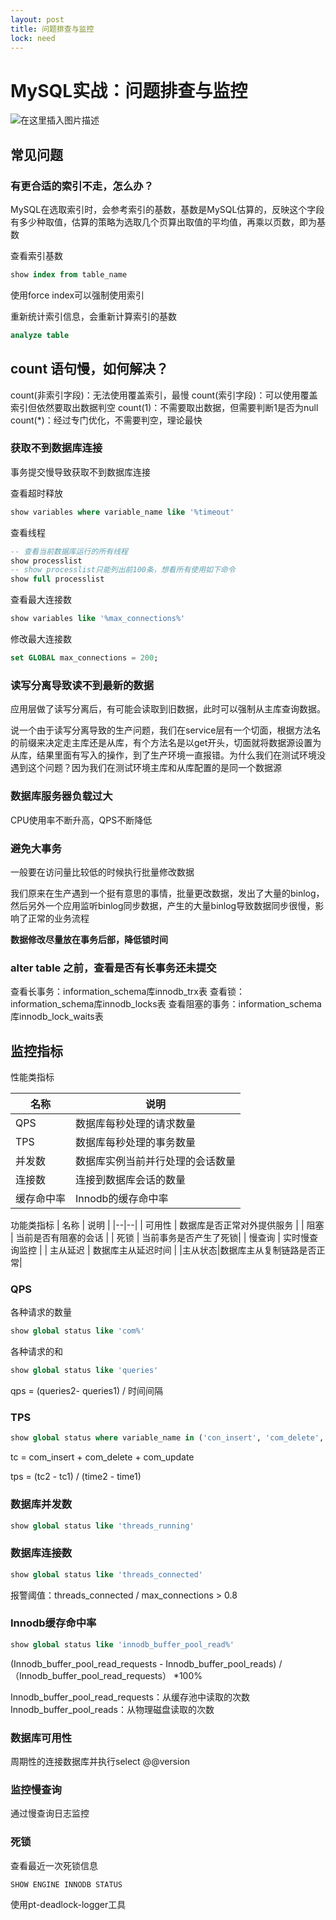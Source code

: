 ```yaml
---
layout: post
title: 问题排查与监控
lock: need
---
```

# MySQL实战：问题排查与监控

![在这里插入图片描述](https://img-blog.csdnimg.cn/direct/98e8732445464ef1b0aab2e411ee2b49.png)
## 常见问题
### 有更合适的索引不走，怎么办？
MySQL在选取索引时，会参考索引的基数，基数是MySQL估算的，反映这个字段有多少种取值，估算的策略为选取几个页算出取值的平均值，再乘以页数，即为基数

查看索引基数
```sql
show index from table_name
```
使用force index可以强制使用索引

重新统计索引信息，会重新计算索引的基数
```sql
analyze table
```
## count 语句慢，如何解决？
count(非索引字段)：无法使用覆盖索引，最慢
count(索引字段)：可以使用覆盖索引但依然要取出数据判空
count(1)：不需要取出数据，但需要判断1是否为null
count(*)：经过专门优化，不需要判空，理论最快

### 获取不到数据库连接

事务提交慢导致获取不到数据库连接

查看超时释放
```sql
show variables where variable_name like '%timeout'
```
查看线程

```sql
-- 查看当前数据库运行的所有线程
show processlist
-- show processlist只能列出前100条，想看所有使用如下命令
show full processlist
```
查看最大连接数

```sql
show variables like '%max_connections%'
```

修改最大连接数

```sql
set GLOBAL max_connections = 200;
```
### 读写分离导致读不到最新的数据
应用层做了读写分离后，有可能会读取到旧数据，此时可以强制从主库查询数据。

说一个由于读写分离导致的生产问题，我们在service层有一个切面，根据方法名的前缀来决定走主库还是从库，有个方法名是以get开头，切面就将数据源设置为从库，结果里面有写入的操作，到了生产环境一直报错。为什么我们在测试环境没遇到这个问题？因为我们在测试环境主库和从库配置的是同一个数据源
### 数据库服务器负载过大
CPU使用率不断升高，QPS不断降低
### 避免大事务
一般要在访问量比较低的时候执行批量修改数据

我们原来在生产遇到一个挺有意思的事情，批量更改数据，发出了大量的binlog，然后另外一个应用监听binlog同步数据，产生的大量binlog导致数据同步很慢，影响了正常的业务流程

**数据修改尽量放在事务后部，降低锁时间**

### alter table 之前，查看是否有长事务还未提交

查看长事务：information_schema库innodb_trx表
查看锁：information_schema库innodb_locks表
查看阻塞的事务：information_schema库innodb_lock_waits表
## 监控指标
性能类指标

| 名称 | 说明 |
|--|--|
| QPS | 数据库每秒处理的请求数量 |
| TPS | 数据库每秒处理的事务数量 |
| 并发数 | 数据库实例当前并行处理的会话数量 |
| 连接数 | 连接到数据库会话的数量 |
| 缓存命中率 | Innodb的缓存命中率 |

功能类指标
| 名称 | 说明 |
|--|--|
| 可用性 | 数据库是否正常对外提供服务 |
| 阻塞 | 当前是否有阻塞的会话 |
| 死锁 |  当前事务是否产生了死锁|
| 慢查询 | 实时慢查询监控 |
| 主从延迟 | 数据库主从延迟时间 |
|主从状态|数据库主从复制链路是否正常|

### QPS

各种请求的数量
```sql
show global status like 'com%'
```
各种请求的和
```sql
show global status like 'queries'
```

qps = (queries2- queries1) / 时间间隔

### TPS

```sql
show global status where variable_name in ('con_insert', 'com_delete', 'com_update')
```

tc = com_insert + com_delete + com_update

tps = (tc2 - tc1) / (time2 - time1)

### 数据库并发数

```sql
show global status like 'threads_running'
```
### 数据库连接数

```sql
show global status like 'threads_connected'
```

报警阈值：threads_connected / max_connections > 0.8

### Innodb缓存命中率

```sql
show global status like 'innodb_buffer_pool_read%'
```

(Innodb_buffer_pool_read_requests - Innodb_buffer_pool_reads) / （Innodb_buffer_pool_read_requests） *100%

Innodb_buffer_pool_read_requests：从缓存池中读取的次数
Innodb_buffer_pool_reads：从物理磁盘读取的次数

### 数据库可用性
周期性的连接数据库并执行select @@version
### 监控慢查询

通过慢查询日志监控

### 死锁
查看最近一次死锁信息
```sql
SHOW ENGINE INNODB STATUS
```
使用pt-deadlock-logger工具
